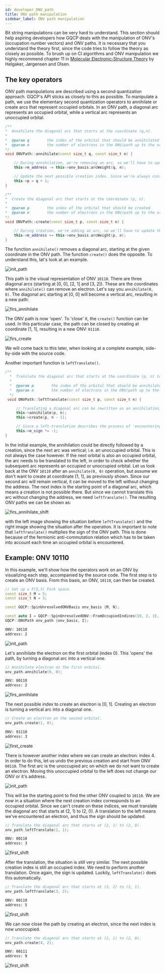 ```yaml
---
id: developer_ONV_path
title: ONV path manipulation
sidebar_label: ONV path manipulation
---
```


Bit string manipulations can be very hard to understand. This section should help aspiring developers how GQCP deals with the manipulation of ONV's (occupation number vectors) and ONV paths. It is necessary that you understand the theory first, since the code tries to follow the theory as closely as possible. To brush up on CI algorithms and ONV manipulation we highly recommend chapter 11 in [Molecular Electronic‐Structure Theory](https://onlinelibrary.wiley.com/doi/book/10.1002/9781119019572) by Helgaker, Jørgensen and Olsen.

## The key operators

ONV path manipulations are described using a second quantization approach. GQCP's API sticks as closely to this as possible. To manipulate a path, we use the elementary second quantization operators to annihilate or create arcs that represent occupied orbitals. In an ONV path, a diagonal arc represents an occupied orbital, while a vertical arc represents an unoccupied orbital.  

```C++
/**
*  Annihilate the diagonal arc that starts at the coordinate (q,n).
* 
*  @param q        the index of the orbital that should be annihilated
*  @param n        the number of electrons in the ONV/path up to the orbital index q
*/
void ONVPath::annihilate(const size_t q, const size_t n) {

    // During annihilation, we're removing an arc, so we'll have to update the current address by removing the corresponding arc weight.
    this->m_address -= this->onv_basis.arcWeight(q, n);

    // Update the next possible creation index. Since we're always constructing paths from the top-left to the bottom-right, we're only considering creation indices p > q.
    this->p = q + 1;
}

/**
*  Create the diagonal arc that starts at the coordinate (p, n).
* 
*  @param p        the index of the orbital that should be created
*  @param n        the number of electrons in the ONV/path up to the orbital index q, prior to the creation
*/
void ONVPath::create(const size_t p, const size_t n) {

    // During creation, we're adding an arc, so we'll have to update the current address by adding the corresponding arc weight.
    this->m_address += this->onv_basis.arcWeight(p, n);
}
```

The function `annihilate()` removes a diagonal arc, starting at the given coordinate in the ONV path. The function `create()` does the opposite. To understand this, lat's look at an example. 

![init_path](/GQCP/img/ONVPath_10110.png)

This path is the visual representation of ONV `10110`. There are three diagonal arcs (starting at [0, 0], [2, 1] and [3, 2]). These are the coordinates where `annihilate()` can remove an electron. Let's say you `annihilate(0, 0)`. The diagonal arc starting at [0, 0] will become a vertical arc, resulting in a new path:

![firs_annihilate](/GQCP/img/ONVPath_00110_1.png)

The ONV path is now 'open'. To 'close' it, the `create()` function can be used. In this particular case, the path can be closed by creating at coordinate [1, 1], resulting in a new ONV: `01110`.

![firs_create](/GQCP/img/ONVPath_01110.png)

We will come back to this later, when looking at a complete example, side-by-side with the source code. 

Another important function is `leftTranslate()`.

```C++
/**
  *  Translate the diagonal arc that starts at the coordinate (p, n) to the left.
  * 
  *  @param p        the index of the orbital that should be annihilated
  *  @param n        the number of electrons in the ONV/path up to the orbital index p
  */
 void ONVPath::leftTranslate(const size_t p, const size_t n) {

     // Translating a diagonal arc can be rewritten as an annihilation, followed by a creation.
     this->annihilate(p, n);
     this->create(p, n - 1);

     // Since a left-translation describes the process of 'encountering an electron/occupied orbital', the sign factor should be updated according to the fermionic anticommutation rules.
     this->m_sign *= -1;
}
```

In the initial example, the annihilation could be directly followed by a creation, since the next arc was vertical; i.e. an unoccupied orbital. This is not always the case however. If the next orbital is also an occupied orbital, the arc needs to be translated to the left, in order to check whether the subsequent arc represents an occupied or unoccupied orbital. Let us look back at the ONV `10110` after an `annihilate(0, 0)` operation, but assume we don't want to create at coordinate [1, 1], as previously shown. Since our second arc will remain vertical, it can be moved to the left without changing the address. The next index is the starting point of a diagonal arc, which means a creation is not possible there. But since we cannot translate this arc without changing the address, we need `leftTranslate()`. The resulting ONV paths we can be shown as:

![firs_annihilate_shift](/GQCP/img/ONVPath_00110_2_3_side.png)

with the left image showing the situation before `leftTranslate()` and the right image showing the situation after the operation. It is important to note that `leftTranslate()` multiplies the sign of the ONV path. This is done because of the fermionic anti-commutation relation which has to be taken into account each time an occupied orbital is encountered. 

## Example: ONV 10110

In this example, we'll show how the operators work on an ONV by visualizing each step, accompanied by the source code. The first step is to create an ONV basis. From this basis, an ONV, `10110`, can then be created. 

<!--DOCUSAURUS_CODE_TABS-->

<!--C++-->
```C++
// Set up a F(5,3) Fock space.
const size_t M = 5;
const size_t N = 3;

const GQCP::SpinUnresolvedONVBasis onv_basis {M, N};

const auto I = GQCP::SpinUnresolvedONV::FromOccupiedIndices({0, 2, 3}, 5);  // |10110>
GQCP::ONVPath onv_path {onv_basis, I};
```

<!--Visual representation-->
```latex
ONV: 10110
address: 2
```

![init_path](/GQCP/img/ONVPath_10110.png)

<!--END_DOCUSAURUS_CODE_TABS-->

Let's annihilate the electron on the first orbital (index 0). This 'opens' the path, by turning a diagonal arc into a vertical one. 

<!--DOCUSAURUS_CODE_TABS-->

<!--C++-->
```C++
// Annihilate electron on the first orbital.
onv_path.annihilate(0, 0);
```

<!--Visual representation-->
```latex
ONV: 00110
address: 2
```

![firs_annihilate](/GQCP/img/ONVPath_00110_1.png)

<!--END_DOCUSAURUS_CODE_TABS-->

The next possible index to create an electron is [0, 1]. Creating an electron is turning a vertical arc into a diagonal one.

<!--DOCUSAURUS_CODE_TABS-->

<!--C++-->
```C++
// Create an electron on the second orbital.
onv_path.create(1, 0);
```

<!--Visual representation-->
```latex
ONV: 01110
address: 3
```

![first_create](/GQCP/img/ONVPath_01110.png)

<!--END_DOCUSAURUS_CODE_TABS-->

There is however another index where we can create an electron: index 4. In order to do this, let us undo the previous creation and start from ONV `00110`. The first arc is the unoccupied arc on which we do not want to create an electron. Moving this unoccupied orbital to the left does not change our ONV or it's address.

![init_path](/GQCP/img/ONVPath_00110_2.png)

This will be the starting point to find the other ONV coupled to `10110`. We are now in a situation where the next creation index corresponds to an occupied orbital. Since we can't create on these indices, we must translate the diagonal arc that starts at (2, 1) to (2, 0). A translation to the left means we've encountered an electron, and thus the sign should be updated.

<!--DOCUSAURUS_CODE_TABS-->

<!--C++-->
```C++
// Translate the diagonal arc that starts at (2, 1) to (2, 0).
onv_path.leftTranslate(2, 1);
```

<!--Visual representation-->
```latex
ONV: 00110
address: 3
```

![first_shift](/GQCP/img/ONVPath_00110_3.png)

<!--END_DOCUSAURUS_CODE_TABS-->

After the translation, the situation is still very similar. The next possible creation index is still an occupied index. We need to perform another translation. Once again, the sign is updated. Luckily, `leftTranslate()` does this automatically.

<!--DOCUSAURUS_CODE_TABS-->

<!--C++-->
```C++
// Translate the diagonal arc that starts at (3, 2) to (3, 1).
onv_path.leftTranslate(3, 2);
```

<!--Visual representation-->
```latex
ONV: 00110
address: 5
```

![first_shift](/GQCP/img/ONVPath_00110_4.png)

<!--END_DOCUSAURUS_CODE_TABS-->

We can now close the path by creating an electron, since the next index is now unoccupied.

<!--DOCUSAURUS_CODE_TABS-->

<!--C++-->
```C++
// Translate the diagonal arc that starts at (2, 1) to (2, 0).
onv_path.create(4, 2);
```

<!--Visual representation-->
```latex
ONV: 00111
address: 9
```

![first_shift](/GQCP/img/ONVPath_00111.png)

<!--END_DOCUSAURUS_CODE_TABS-->
